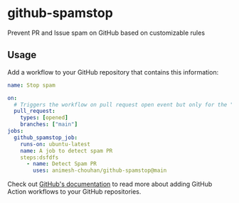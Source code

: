 # github-spamstop

Prevent PR and Issue spam on GitHub based on customizable rules

## Usage

Add a workflow to your GitHub repository that contains this information:

```yml
name: Stop spam

on:
  # Triggers the workflow on pull request open event but only for the "main" branch
  pull_request:
    types: [opened]
    branches: ["main"]
jobs:
  github_spamstop_job:
    runs-on: ubuntu-latest
    name: A job to detect spam PR
    steps:dsfdfs
      - name: Detect Spam PR
        uses: animesh-chouhan/github-spamstop@main
```

Check out [GitHub's documentation](https://help.github.com/en/articles/configuring-a-workflow) to read more about adding GitHub Action workflows to your GitHub repositories.
